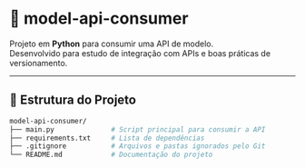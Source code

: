 # 📌 model-api-consumer

Projeto em **Python** para consumir uma API de modelo.  
Desenvolvido para estudo de integração com APIs e boas práticas de versionamento.

---

## 📂 Estrutura do Projeto

```bash
model-api-consumer/
├── main.py              # Script principal para consumir a API
├── requirements.txt     # Lista de dependências
├── .gitignore           # Arquivos e pastas ignorados pelo Git
└── README.md            # Documentação do projeto
